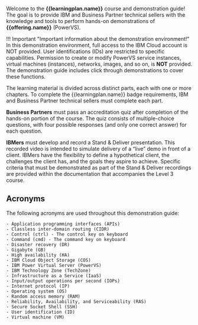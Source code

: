Welcome to the **{{learningplan.name}}** course and demonstration guide! The goal is to provide IBM and Business Partner technical sellers with the knowledge and tools to perform hands-on demonstrations of **{{offering.name}}** (PowerVS).

!!! Important "Important information about the demonstration environment!"
    In this demonstration environment, full access to the IBM Cloud account is NOT provided. User identifications (IDs) are restricted to specific capabilities. Permission to create or modify PowerVS service instances, virtual machines (instances), networks, images, and so on, is **NOT** provided. The demonstration guide includes click through demonstrations to cover these functions.

The learning material is divided across distinct parts, each with one or more chapters. To complete the {{learningplan.name}} badge requirements, IBM and Business Partner technical sellers must complete each part.

**Business Partners** must pass an accreditation quiz after completion of the hands-on portion of the course. The quiz consists of multiple-choice questions, with four possible responses (and only one correct answer) for each question.

**IBMers** must develop and record a Stand & Deliver presentation. This recorded video is intended to simulate delivery of a “live” demo in front of a client. IBMers have the flexibility to define a hypothetical client, the challenges the client has, and the goals they aspire to achieve. Specific criteria that must be demonstrated as part of the Stand & Deliver recordings are provided within the documentation that accompanies the Level 3 course. 

## Acronyms

The following acronyms are used throughout this demonstration guide:

    - Application programming interfaces (APIs)
    - Classless inter-domain routing (CIDR)
    - Control (ctrl) - The control key on keyboard
    - Command (cmd) - The command key on keyboard
    - Disaster recovery (DR)
    - Gigabyte (GB)
    - High availability (HA)
    - IBM Cloud Object Storage (COS)
    - IBM Power Virtual Server (PowerVS)
    - IBM Technology Zone (TechZone)
    - Infrastructure as a Service (IaaS)
    - Input/output operations per second (IOPs)
    - Internet protocol (IP)
    - Operating system (OS)
    - Random access memory (RAM)
    - Reliability, Availability, and Serviceability (RAS)
    - Secure Socket Shell (SSH)
    - User identification (ID)
    - Virtual machine (VM)
